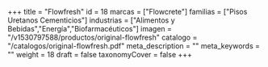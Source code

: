 +++
title = "Flowfresh"
id = 18
marcas = ["Flowcrete"]
familias = ["Pisos Uretanos Cementicios"]
industrias = ["Alimentos y Bebidas","Energía","Biofarmacéuticos"]
imagen = "/v1530797588/productos/original-flowfresh"
catalogo = "/catalogos/original-flowfresh.pdf"
meta_description = ""
meta_keywords = ""
weight = 18
draft = false
taxonomyCover = false
+++

